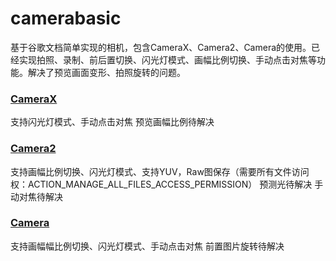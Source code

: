 # camerabasic
基于谷歌文档简单实现的相机，包含CameraX、Camera2、Camera的使用。已经实现拍照、录制、前后置切换、闪光灯模式、画幅比例切换、手动点击对焦等功能。解决了预览画面变形、拍照旋转的问题。

### [CameraX](https://github.com/manaruto8/camerabasic/blob/master/app/src/main/java/com/ma/camerabasic/CameraXActivity.kt)
支持闪光灯模式、手动点击对焦
预览画幅比例待解决

### [Camera2](https://github.com/manaruto8/camerabasic/blob/master/app/src/main/java/com/ma/camerabasic/Camera2Activity.kt)
支持画幅比例切换、闪光灯模式、支持YUV，Raw图保存（需要所有文件访问权：ACTION_MANAGE_ALL_FILES_ACCESS_PERMISSION）
预测光待解决
手动对焦待解决

### [Camera](https://github.com/manaruto8/camerabasic/blob/master/app/src/main/java/com/ma/camerabasic/CameraActivity.kt)
支持画幅幅比例切换、闪光灯模式、手动点击对焦
前置图片旋转待解决
